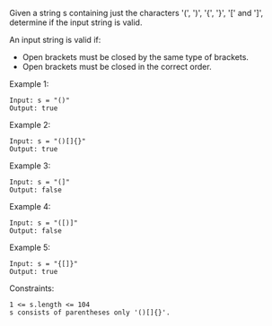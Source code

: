 Given a string s containing just the characters '(', ')', '{', '}', '[' and ']', determine if the input string is valid.

An input string is valid if:

- Open brackets must be closed by the same type of brackets.
- Open brackets must be closed in the correct order.

Example 1:

```
Input: s = "()"
Output: true
```

Example 2:

```
Input: s = "()[]{}"
Output: true
```

Example 3:

```
Input: s = "(]"
Output: false
```

Example 4:

```
Input: s = "([)]"
Output: false
```

Example 5:

```
Input: s = "{[]}"
Output: true
```

Constraints:

```
1 <= s.length <= 104
s consists of parentheses only '()[]{}'.
```
